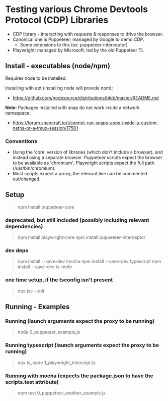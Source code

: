 # Testing various Chrome Devtools Protocol (CDP) Libraries

* CDP library - interacting with requests & responses to drive the browser.
* Canonical one is Puppeteer; managed by Google to demo CDP. 
  * Some extensions to this (ex: puppeteer-interceptor)
* Playwright; managed by Microsoft; led by the old Puppeteer TL

## Install - executables (node/npm)

Requires node to be installed.

Installing with apt (installing node will provide npm):

- https://github.com/nodesource/distributions/blob/master/README.md

**Note**: Packages installed with snap do not work inside a network namespace:

- https://forum.snapcraft.io/t/cannot-run-snaps-apps-inside-a-custom-netns-or-a-tmux-session/17501

### Conventions

* Using the 'core' version of libraries (which don't include a browser), and instead using a separate browser. Puppeteer scripts expect the browser to be available as 'chromium'; Playwright scripts expect the full path (/usr/bin/chromium).
* Most scripts expect a proxy; the relevant line can be commented out/changed.

## Setup

> npm install puppeteer-core

### deprecated, but still included (possibly including relevant dependencies)

> npm install playwright-core
> npm install puppeteer-interceptor

### dev deps

> npm install --save-dev mocha
> npm install --save-dev typescript
> npm install --save-dev ts-node

### one time setup, if the tsconfig isn't present

> npx tsc --init

## Running - Examples

### Running (launch arguments expect the proxy to be running)

> node 0_puppeteer_example.js

### Running typescript (launch arguments expect the proxy to be running)

> npx ts_node 1_playwright_intercept.ts

### Running with mocha (expects the package.json to have the scripts.test attribute)

> npm test 0_puppeteer_another_example.js
